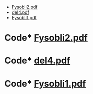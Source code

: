 * [Fysobli2.pdf](Fysobli2.pdf)
* [del4.pdf](del4.pdf)
* [Fysobli1.pdf](Fysobli1.pdf)
# Code* [Fysobli2.pdf](Fysobli2.pdf)
# Code* [del4.pdf](del4.pdf)
# Code* [Fysobli1.pdf](Fysobli1.pdf)
